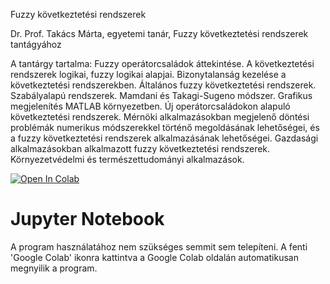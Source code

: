Fuzzy következtetési rendszerek

Dr. Prof. Takács Márta, egyetemi tanár, Fuzzy következtetési rendszerek tantágyához

A tantárgy tartalma:
Fuzzy operátorcsaládok áttekintése. A következtetési rendszerek logikai, fuzzy logikai alapjai.
Bizonytalanság kezelése a következtetési rendszerekben. Általános fuzzy következtetési
rendszerek. Szabályalapú rendszerek. Mamdani és Takagi-Sugeno módszer. Grafikus
megjelenítés MATLAB környezetben. Új operátorcsaládokon alapuló következtetési
rendszerek. Mérnöki alkalmazásokban megjelenő döntési problémák numerikus módszerekkel
történő megoldásának lehetőségei, és a fuzzy következtetési rendszerek alkalmazásának
lehetőségei. Gazdasági alkalmazásokban alkalmazott fuzzy következtetési rendszerek.
Környezetvédelmi és természettudományi alkalmazások.


[![Open In Colab](https://colab.research.google.com/assets/colab-badge.svg)](https://colab.research.google.com/github/JoDeMiro/FuzzyBevezetes/blob/master)

# Jupyter Notebook
A program használatához nem szükséges semmit sem telepíteni.
A fenti 'Google Colab' ikonra kattintva a Google Colab oldalán automatikusan megnyilik a
program.

<!--
<img src="https://github.com/JoDeMiro/FuzzyLogic/blob/main/FuzzyLogicDemo.png?raw=true"></img>

<img src="https://github.com/JoDeMiro/FuzzyLogic/blob/main/FuzzyLogicDemo.gif?raw=true" width="683" height="558"></img>
-->
